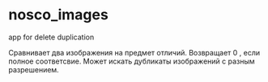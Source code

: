 # nosco_images
app for delete duplication

Сравнивает два изображения на предмет отличий. Возвращает 0 , если полное соответсвие.
Может искать дубликаты изображений с разным разрешением.

